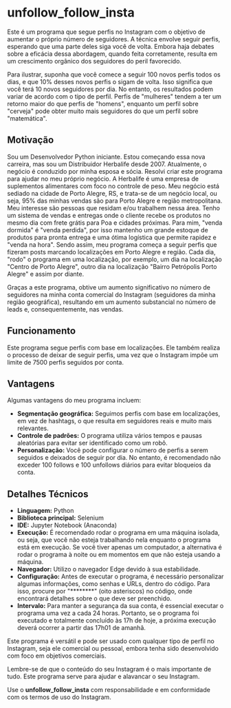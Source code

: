 # unfollow_follow_insta

Este é um programa que segue perfis no Instagram com o objetivo de aumentar o próprio número de seguidores. A técnica envolve seguir perfis, esperando que uma parte deles siga você de volta. Embora haja debates sobre a eficácia dessa abordagem, quando feita corretamente, resulta em um crescimento orgânico dos seguidores do peril favorecido.

Para ilustrar, suponha que você comece a seguir 100 novos perfis todos os dias, e que 10% desses novos perfis o sigam de volta. Isso significa que você terá 10 novos seguidores por dia. No entanto, os resultados podem variar de acordo com o tipo de perfil. Perfis de "mulheres" tendem a ter um retorno maior do que perfis de "homens", enquanto um perfil sobre "cerveja" pode obter muito mais seguidores do que um perfil sobre "matemática".

## Motivação

Sou um Desenvolvedor Python iniciante. Estou começando essa nova carreira, mas sou um Distribuidor Herbalife desde 2007. Atualmente, o negócio é conduzido por minha esposa e sócia. Resolvi criar este programa para ajudar no meu próprio negócio. A Herbalife é uma empresa de suplementos alimentares com foco no controle de peso. Meu negócio está sediado na cidade de Porto Alegre, RS, e trata-se de um negócio local, ou seja, 95% das minhas vendas são para Porto Alegre e região metropolitana. Meu interesse são pessoas que residam e/ou trabalhem nessa área. Tenho um sistema de vendas e entregas onde o cliente recebe os produtos no mesmo dia com frete grátis para Poa e cidades próximas. Para mim, "venda dormida" é "venda perdida", por isso mantenho um grande estoque de produtos para pronta entrega e uma ótima logística que permite rapidez e "venda na hora". Sendo assim, meu programa começa a seguir perfis que fizeram posts marcando localizações em Porto Alegre e região. Cada dia, "rodo" o programa em uma localização, por exemplo, um dia na localização "Centro de Porto Alegre", outro dia na localização "Bairro Petrópolis Porto Alegre" e assim por diante. 

Graças a este programa, obtive um aumento significativo no número de seguidores na minha conta comercial do Instagram (seguidores da minha região geográfica), resultando em um aumento substancial no número de leads e, consequentemente, nas vendas.

## Funcionamento

Este programa segue perfis com base em localizações. Ele também realiza o processo de deixar de seguir perfis, uma vez que o Instagram impõe um limite de 7500 perfis seguidos por conta.

## Vantagens

Algumas vantagens do meu programa incluem:

- **Segmentação geográfica:** Seguimos perfis com base em localizações, em vez de hashtags, o que resulta em seguidores reais e muito mais relevantes.
- **Controle de padrões:** O programa utiliza vários tempos e pausas aleatórias para evitar ser identificado como um robô.
- **Personalização:** Você pode configurar o número de perfis a serem seguidos e deixados de seguir por dia. No entanto, é recomendado não exceder 100 follows e 100 unfollows diários para evitar bloqueios da conta.

## Detalhes Técnicos

- **Linguagem:** Python
- **Biblioteca principal:** Selenium
- **IDE:** Jupyter Notebook (Anaconda)
- **Execução:** É recomendado rodar o programa em uma máquina isolada, ou seja, que você não esteja trabalhando nela enquanto o programa está em execução. Se você tiver apenas um computador, a alternativa é rodar o programa à noite ou em momentos em que não esteja usando a máquina.
- **Navegador:** Utilizo o navegador Edge devido à sua estabilidade.
- **Configuração:** Antes de executar o programa, é necessário personalizar algumas informações, como senhas e URLs, dentro do código. Para isso, procure por "********" (oito asteriscos) no código, onde encontrará detalhes sobre o que deve ser preenchido.
- **Intervalo:** Para manter a segurança da sua conta, é essencial executar o programa uma vez a cada 24 horas. Portanto, se o programa foi executado e totalmente concluído às 17h de hoje, a próxima execução deverá ocorrer a partir das 17h01 de amanhã.

Este programa é versátil e pode ser usado com qualquer tipo de perfil no Instagram, seja ele comercial ou pessoal, embora tenha sido desenvolvido com foco em objetivos comerciais.

Lembre-se de que o conteúdo do seu Instagram é o mais importante de tudo. Este programa serve para ajudar e alavancar o seu Instagram.

Use o **unfollow_follow_insta** com responsabilidade e em conformidade com os termos de uso do Instagram.
